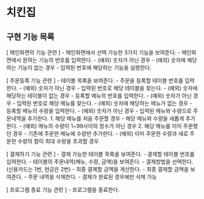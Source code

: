 # 치킨집

## 구현 기능 목록

[ 메인화면의 기능 관련 ]
    - 메인화면에서 선택 가능한 3가지 기능을 보여준다.
    - 메인화면에서 원하는 기능의 번호를 입력한다.
        - (예외) 숫자가 아닌 경우
        - (예외) 숫자에 해당하는 기능이 없는 경우
    - 입력된 번호에 해당하는 기능을 실행한다.

[ 주문등록 기능 관련 ]
    - 테이블 목록을 보여준다.
    - 주문을 등록할 테이블 번호를 입력한다.
        - (예외) 숫자가 아닌 경우
    - 입력된 번호로 해당 테이블을 찾는다.
        - (예외) 숫자에 해당하는 테이블이 없는 경우
    - 등록할 메뉴의 번호를 입력한다.
        - (예외) 숫자가 아닌 경우
    - 입력된 번호로 해당 메뉴를 찾는다.
        - (예외) 숫자에 해당하는 메뉴가 없는 경우
    - 등록할 메뉴의 수량을 입력한다.
        - (예외) 숫자가 아닌 경우
    - 입력된 메뉴와 수량으로 주문내역을 추가한다.
        1. 해당 메뉴를 처음 주문할 경우
            - 해당 메뉴와 수량을 새롭게 추가한다.
            - (예외) 메뉴의 수량이 1~99사이의 정수가 아닌 경우
        2. 해당 메뉴를 이미 주문했던 경우
            - 기존에 주문한 메뉴에 수량만 추가한다.
            - (예외) 이미 주문한 수량과 새로 주문한 수량의 합이 최대 수량을 초과할 경우
    
[ 결제하기 기능 관련 ]
    - 결제 가능한 테이블 목록을 보여준다.
    - 결제할 테이블 번호를 입력한다.
    - 테이블의 주문내역(메뉴, 수량, 금액)을 보여준다.
    - 결제방법을 선택한다.(신용카드는 1번, 현금은 2번)
    - 최종 결제할 금액을 계산한다.
    - 최종 결제할 금액을 보여준다.
    - 주문 내역을 삭제한다.
        - 결제가 완료된 경우에만 삭제 가능
    
[ 프로그램 종료 기능 관련 ]
    - 프로그램을 종료한다.
    